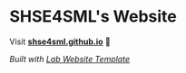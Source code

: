 
# SHSE4SML's Website

Visit **[shse4sml.github.io](https://shse4sml.github.io)** 🚀

_Built with [Lab Website Template](https://greene-lab.gitbook.io/lab-website-template-docs)_

